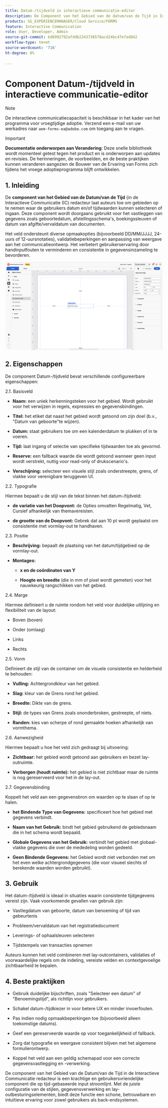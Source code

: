 ```yaml
---
title: Datum-/tijdveld in interactieve communicatie-editor
description: De Component van het Gebied van de datum/van de Tijd in Interactieve Communicatie Redacteur in AEM Forms om auteurs toe te laten om gebieden op te nemen waar de gebruikers datum en/of tijdwaarden kunnen selecteren of ingaan.
products: SG_EXPERIENCEMANAGER/Cloud Service/FORMS
feature: Interactive Communication
role: User, Developer, Admin
source-git-commit: bd8992792afddb2243736578acd24bc47efad842
workflow-type: tm+mt
source-wordcount: '716'
ht-degree: 0%

---
```



# Component Datum-/tijdveld in interactieve communicatie-editor

>[!NOTE]
>
> De interactieve communicatiecapaciteit is beschikbaar in het kader van het programma voor vroegtijdige adoptie. Verzend een e-mail van uw werkadres naar `aem-forms-ea@adobe.com` om toegang aan te vragen.

>[!IMPORTANT]
>
> **Documentatie onderworpen aan Verandering**: Deze snelle bibliotheek wordt momenteel getest tegen het product en is onderworpen aan updates en revisies. De herinneringen, de voorbeelden, en de beste praktijken kunnen veranderen aangezien de Bouwer van de Ervaring van Forms zich tijdens het vroege adoptieprogramma blijft ontwikkelen.

## &#x200B;1. Inleiding

De **component van het Gebied van de Datum/van de Tijd** &lbrace;in de Interactieve Communicatie (IC) redacteur laat auteurs toe om gebieden op te nemen waar de gebruikers datum en/of tijdwaarden kunnen selecteren of ingaan. Deze component wordt doorgaans gebruikt voor het vastleggen van gegevens zoals geboortedatum, afstellingsschema&#39;s, boekingssleuven of datum van afgifte/vervaldatum van documenten.

Het veld ondersteunt diverse opmaakopties (bijvoorbeeld DD/MM/JJJJ, 24-uurs of 12-uursnotaties), validatiebeperkingen en aanpassing van weergave aan het communicatieontwerp. Het verbetert gebruikerservaring door handinputfouten te verminderen en consistentie in gegevensinzameling te bevorderen.

![&#x200B; vind IC Docu &#x200B;](/help/forms/interactive-communication/assets/datetime.png)

## &#x200B;2. Eigenschappen

De component Datum-/tijdveld bevat verschillende configureerbare eigenschappen:

2.1. Basisveld

- **Naam:** een uniek herkenningsteken voor het gebied. Wordt gebruikt voor het verwijzen in regels, expressies en gegevensbindingen.

- **Titel:** het etiket dat naast het gebied wordt getoond om zijn doel (b.v., &quot;Datum van geboorte&quot;te wijzen).

- **Datum:** staat gebruikers toe om een kalenderdatum te plukken of in te voeren.

- **Tijd:** laat ingang of selectie van specifieke tijdwaarden toe als gevormd.

- **Reserve:** een fallback waarde die wordt getoond wanneer geen input wordt verstrekt, nuttig voor read-only of drukscenario&#39;s.

- **Verschijning:** selecteer een visuele stijl zoals onderstreepte, grens, of vlakke voor verenigbare teruggeven UI.

2.2. Typografie

Hiermee bepaalt u de stijl van de tekst binnen het datum-/tijdveld:

- **de variatie van het Doopvont:** de Opties omvatten Regelmatig, Vet, Cursief afhankelijk van themavereisten.

- **de grootte van de Doopvont:** Gebrek dat aan 10 pt wordt geplaatst om consistentie met vormlay-out te handhaven.

2.3. Positie

- **Beschrijving:** bepaalt de plaatsing van het datum/tijdgebied op de vormlay-out.

- **Montages:**

   - **x en de coördinaten van Y**

   - **Hoogte en breedte** (die in mm of pixel wordt gemeten) voor het nauwkeurig rangschikken van het gebied.

2.4. Marge

Hiermee definieert u de ruimte rondom het veld voor duidelijke uitlijning en flexibiliteit van de layout:

- Boven (boven)

- Onder (omlaag)

- Links

- Rechts

2.5. Vorm

Definieert de stijl van de container om de visuele consistentie en helderheid te behouden:

- **Vulling:** Achtergrondkleur van het gebied.

- **Slag:** kleur van de Grens rond het gebied.

- **Breedte:** Dikte van de grens.

- **Stijl:** de types van Grens zoals ononderbroken, gestreepte, of niets.

- **Randen:** kies van scherpe of rond gemaakte hoeken afhankelijk van vormthema.

2.6. Aanwezigheid

Hiermee bepaalt u hoe het veld zich gedraagt bij uitvoering:

- **Zichtbaar:** het gebied wordt getoond aan gebruikers en bezet lay-outruimte.

- **Verborgen (houdt ruimte):** het gebied is niet zichtbaar maar de ruimte is nog gereserveerd voor het in de lay-out.

2.7. Gegevensbinding

Koppelt het veld aan een gegevensbron om waarden op te slaan of op te halen.

- **het Bindende Type van Gegevens:** specificeert hoe het gebied met gegevens verbindt.

- **Naam van het Gebruik:** bindt het gebied gebruikend de gebiedsnaam die in het schema wordt bepaald.

- **Globale Gegevens van het Gebruik:** verbindt het gebied met globaal-vlakke gegevens die over de mededeling worden gedeeld.

- **Geen Bindende Gegevens:** het Gebied wordt niet verbonden met om het even welke achtergrondgegevens (die voor visueel slechts of berekende waarden worden gebruikt).

## &#x200B;3. Gebruik

Het datum-/tijdveld is ideaal in situaties waarin consistente tijdgegevens vereist zijn. Vaak voorkomende gevallen van gebruik zijn:

- Vastlegdatum van geboorte, datum van benoeming of tijd van gebeurtenis

- Probleem/vervaldatum van het registratiedocument

- Leverings- of ophaalsleuven selecteren

- Tijdstempels van transacties opnemen

Auteurs kunnen het veld combineren met lay-outcontainers, validaties of voorwaardelijke regels om de indeling, vereiste velden en contextgevoelige zichtbaarheid te bepalen.

## &#x200B;4. Beste praktijken

- Gebruik duidelijke bijschriften, zoals &quot;Selecteer een datum&quot; of &quot;Benoemingstijd&quot;, als richtlijn voor gebruikers.

- Schakel datum-/tijdkiezer in voor betere UX en minder invoerfouten.

- Pas indien nodig opmaakbeperkingen toe (bijvoorbeeld alleen toekomstige datums).

- Geef een gereserveerde waarde op voor toegankelijkheid of fallback.

- Zorg dat typografie en weergave consistent blijven met het algemene formulierontwerp.

- Koppel het veld aan een geldig schemapad voor een correcte gegevensvastlegging en -verwerking.

De component van het Gebied van de Datum/van de Tijd in de Interactieve Communicatie redacteur is een krachtige en gebruikersvriendelijke component die op tijd-gebaseerde input stroomlijnt. Met de juiste configuratie van de stijlen, gegevensverwerking en lay-outbesturingselementen, biedt deze functie een schone, betrouwbare en intuïtieve ervaring voor zowel gebruikers als back-endsystemen.


